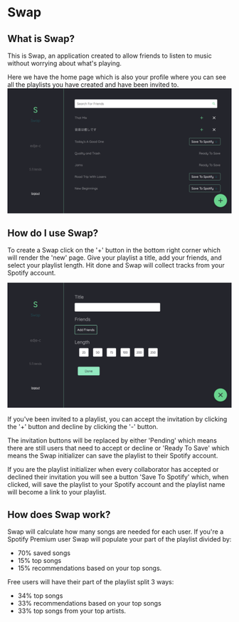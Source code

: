 
# Swap

## What is Swap?
This is Swap, an application created to allow friends to listen to music without worrying about what's playing.

Here we have the home page which is also your profile where you can see all the playlists you have created and have been invited to.
![picture](/screenshots/home.png)
## How do I use Swap?

To create a Swap click on the '+' button in the bottom right corner which will render the 'new' page. 
Give your playlist a title, add your friends, and select your playlist length. Hit done and Swap will collect tracks from your Spotify account. 

![picture](/screenshots/new.png)

If you've been invited to a playlist, you can accept the invitation by clicking the '+' button and decline by clicking the '-' button.

The invitation buttons will be replaced by either 'Pending' which means there are still users that need to accept or decline or 'Ready To Save' which means the Swap initializer can save the playlist to their Spotify account.

If you are the playlist initializer when every collaborator has accepted or declined their invitation you will see a button 'Save To Spotify' which, when clicked, will save the playlist to your Spotify account and the playlist name will become a link to your playlist. 

## How does Swap work?

Swap will calculate how many songs are needed for each user. 
If you're a Spotify Premium user Swap will populate your part of the playlist divided by:  
- 70%  saved songs
- 15% top songs
- 15% recommendations based on your top songs. 

Free users will have their part of the playlist split 3 ways: 
- 34% top songs
- 33% recommendations based on your top songs
- 33% top songs from your top artists. 
